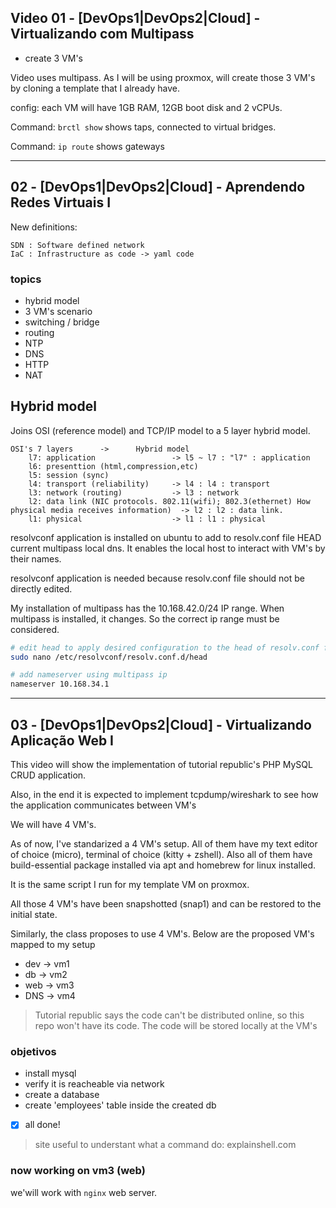 ##  Video 01 - [DevOps1|DevOps2|Cloud] - Virtualizando com Multipass 

* create 3 VM's

Video uses multipass. As I will be using proxmox, will create those 3 VM's by cloning a template that I already have.

config: each VM will have 1GB RAM, 12GB boot disk and 2 vCPUs.

Command: `brctl show` shows taps, connected to virtual bridges.

Command: `ip route` shows gateways

___

## 02 - [DevOps1|DevOps2|Cloud] - Aprendendo Redes Virtuais I 

New definitions: 
    
    SDN : Software defined network
    IaC : Infrastructure as code -> yaml code 

### topics

* hybrid model
* 3 VM's scenario
* switching / bridge
* routing
* NTP
* DNS
* HTTP
* NAT

## Hybrid model 
Joins OSI (reference model) and TCP/IP model to a 5 layer hybrid model.
    
    OSI's 7 layers      ->      Hybrid model
        l7: application                 -> l5 ~ l7 : "l7" : application
        l6: presenttion (html,compression,etc)
        l5: session (sync)
        l4: transport (reliability)     -> l4 : l4 : transport
        l3: network (routing)           -> l3 : network
        l2: data link (NIC protocols. 802.11(wifi); 802.3(ethernet) How physical media receives information)  -> l2 : l2 : data link. 
        l1: physical                    -> l1 : l1 : physical
 

resolvconf application is installed on ubuntu to add to resolv.conf file HEAD current multipass local dns. It enables the local host to interact with VM's by their names. 

resolvconf application is needed because resolv.conf file should not be directly edited.

My installation of multipass has the 10.168.42.0/24 IP range. When multipass is installed, it changes. So the correct ip range must be considered.

``` bash
# edit head to apply desired configuration to the head of resolv.conf file
sudo nano /etc/resolvconf/resolv.conf.d/head

# add nameserver using multipass ip
nameserver 10.168.34.1
```

___


## 03 - [DevOps1|DevOps2|Cloud] - Virtualizando Aplicação Web I

This video will show the implementation of tutorial republic's PHP MySQL CRUD application.

Also, in the end it is expected to implement tcpdump/wireshark to see how the application communicates between VM's

We will have 4 VM's.

As of now, I've standarized a 4 VM's setup. All of them have my text editor of choice (micro), terminal of choice (kitty + zshell). 
Also all of them have build-essential package installed via apt and homebrew for linux installed. 

It is the same script I run for my template VM on proxmox. 

All those 4 VM's have been snapshotted (snap1) and can be restored to the initial state.

Similarly, the class proposes to use 4 VM's. Below are the proposed VM's mapped to my setup

* dev -> vm1
* db -> vm2
* web -> vm3
* DNS -> vm4

> Tutorial republic says the code can't be distributed online, so this repo won't have its code. The code will be stored locally at the VM's


### objetivos

* install mysql
* verify it is reacheable via network
* create a database
* create 'employees' table inside the created db

- [x] all done!


> site useful to understant what a command do: explainshell.com




### now working on vm3 (web)

we'will work with `nginx` web server.


























